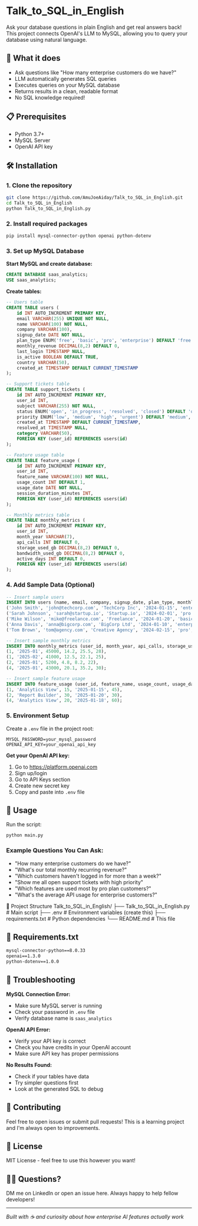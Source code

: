# Talk_to_SQL_in_English

Ask your database questions in plain English and get real answers back! This project connects OpenAI's LLM to MySQL, allowing you to query your database using natural language.

## 🚀 What it does

- Ask questions like "How many enterprise customers do we have?"
- LLM automatically generates SQL queries
- Executes queries on your MySQL database
- Returns results in a clean, readable format
- No SQL knowledge required!

## 📋 Prerequisites

- Python 3.7+
- MySQL Server
- OpenAI API key

## 🛠️ Installation

### 1. Clone the repository
```bash
git clone https://github.com/AmuJoeAiday/Talk_to_SQL_in_English.git
cd Talk_to_SQL_in_English
python Talk_to_SQL_in_English.py
```

### 2. Install required packages
```bash
pip install mysql-connector-python openai python-dotenv
```

### 3. Set up MySQL Database

**Start MySQL and create database:**
```sql
CREATE DATABASE saas_analytics;
USE saas_analytics;
```

**Create tables:**
```sql
-- Users table
CREATE TABLE users (
    id INT AUTO_INCREMENT PRIMARY KEY,
    email VARCHAR(255) UNIQUE NOT NULL,
    name VARCHAR(100) NOT NULL,
    company VARCHAR(100),
    signup_date DATE NOT NULL,
    plan_type ENUM('free', 'basic', 'pro', 'enterprise') DEFAULT 'free',
    monthly_revenue DECIMAL(8,2) DEFAULT 0,
    last_login TIMESTAMP NULL,
    is_active BOOLEAN DEFAULT TRUE,
    country VARCHAR(50),
    created_at TIMESTAMP DEFAULT CURRENT_TIMESTAMP
);

-- Support tickets table
CREATE TABLE support_tickets (
    id INT AUTO_INCREMENT PRIMARY KEY,
    user_id INT,
    subject VARCHAR(255) NOT NULL,
    status ENUM('open', 'in_progress', 'resolved', 'closed') DEFAULT 'open',
    priority ENUM('low', 'medium', 'high', 'urgent') DEFAULT 'medium',
    created_at TIMESTAMP DEFAULT CURRENT_TIMESTAMP,
    resolved_at TIMESTAMP NULL,
    category VARCHAR(50),
    FOREIGN KEY (user_id) REFERENCES users(id)
);

-- Feature usage table
CREATE TABLE feature_usage (
    id INT AUTO_INCREMENT PRIMARY KEY,
    user_id INT,
    feature_name VARCHAR(100) NOT NULL,
    usage_count INT DEFAULT 1,
    usage_date DATE NOT NULL,
    session_duration_minutes INT,
    FOREIGN KEY (user_id) REFERENCES users(id)
);

-- Monthly metrics table
CREATE TABLE monthly_metrics (
    id INT AUTO_INCREMENT PRIMARY KEY,
    user_id INT,
    month_year VARCHAR(7),
    api_calls INT DEFAULT 0,
    storage_used_gb DECIMAL(8,2) DEFAULT 0,
    bandwidth_used_gb DECIMAL(8,2) DEFAULT 0,
    active_days INT DEFAULT 0,
    FOREIGN KEY (user_id) REFERENCES users(id)
);
```

### 4. Add Sample Data (Optional)
```sql
-- Insert sample users
INSERT INTO users (name, email, company, signup_date, plan_type, monthly_revenue, country) VALUES
('John Smith', 'john@techcorp.com', 'TechCorp Inc', '2024-01-15', 'enterprise', 299.00, 'USA'),
('Sarah Johnson', 'sarah@startup.io', 'Startup.io', '2024-02-01', 'pro', 99.00, 'Canada'),
('Mike Wilson', 'mike@freelance.com', 'Freelance', '2024-01-20', 'basic', 29.00, 'UK'),
('Anna Davis', 'anna@bigcorp.com', 'BigCorp Ltd', '2024-01-10', 'enterprise', 299.00, 'Australia'),
('Tom Brown', 'tom@agency.com', 'Creative Agency', '2024-02-15', 'pro', 99.00, 'USA');

-- Insert sample monthly metrics
INSERT INTO monthly_metrics (user_id, month_year, api_calls, storage_used_gb, bandwidth_used_gb, active_days) VALUES
(1, '2025-01', 45000, 14.2, 25.5, 28),
(1, '2025-02', 41000, 12.5, 22.1, 25),
(2, '2025-01', 5200, 4.8, 8.2, 22),
(4, '2025-01', 43000, 20.1, 35.2, 30);

-- Insert sample feature usage
INSERT INTO feature_usage (user_id, feature_name, usage_count, usage_date, session_duration_minutes) VALUES
(1, 'Analytics View', 15, '2025-01-15', 45),
(2, 'Report Builder', 30, '2025-01-20', 30),
(4, 'Analytics View', 20, '2025-01-18', 60);
```

### 5. Environment Setup

Create a `.env` file in the project root:
```env
MYSQL_PASSWORD=your_mysql_password
OPENAI_API_KEY=your_openai_api_key
```

**Get your OpenAI API key:**
1. Go to https://platform.openai.com
2. Sign up/login
3. Go to API Keys section
4. Create new secret key
5. Copy and paste into `.env` file

## 🎯 Usage

Run the script:
```bash
python main.py
```

### Example Questions You Can Ask:
- "How many enterprise customers do we have?"
- "What's our total monthly recurring revenue?"
- "Which customers haven't logged in for more than a week?"
- "Show me all open support tickets with high priority"
- "Which features are used most by pro plan customers?"
- "What's the average API usage for enterprise customers?"

📁 Project Structure
Talk_to_SQL_in_English/
├── Talk_to_SQL_in_English.py    # Main script
├── .env                         # Environment variables (create this)
├── requirements.txt             # Python dependencies
└── README.md                   # This file

## 🔧 Requirements.txt
```txt
mysql-connector-python==8.0.33
openai==1.3.0
python-dotenv==1.0.0
```

## 🐛 Troubleshooting

**MySQL Connection Error:**
- Make sure MySQL server is running
- Check your password in `.env` file
- Verify database name is `saas_analytics`

**OpenAI API Error:**
- Verify your API key is correct
- Check you have credits in your OpenAI account
- Make sure API key has proper permissions

**No Results Found:**
- Check if your tables have data
- Try simpler questions first
- Look at the generated SQL to debug

## 🤝 Contributing

Feel free to open issues or submit pull requests! This is a learning project and I'm always open to improvements.

## 📜 License

MIT License - feel free to use this however you want!

## 🙋‍♂️ Questions?

DM me on LinkedIn or open an issue here. Always happy to help fellow developers!

---

*Built with ☕ and curiosity about how enterprise AI features actually work*
